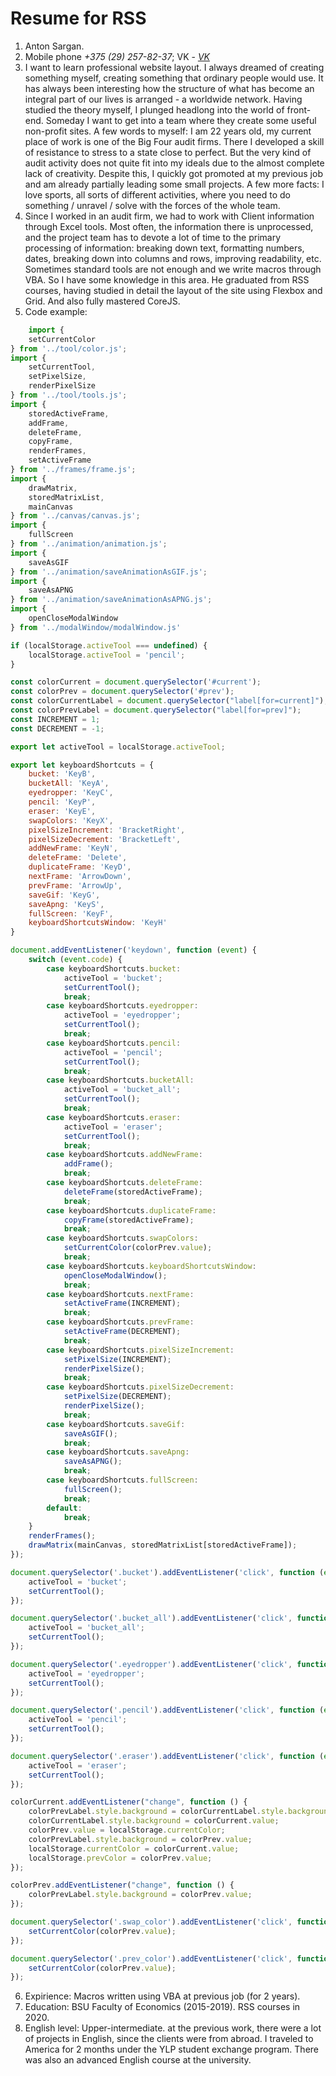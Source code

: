 # Resume for RSS
1. Anton Sargan.
2. Mobile phone *+375 (29) 257-82-37*; VK - *[VK](https://vk.com/qlixor)*
3. I want to learn professional website layout. I always dreamed of creating something myself, creating something that ordinary people would use. It has always been interesting how the structure of what has become an integral part of our lives is arranged - a worldwide network. Having studied the theory myself, I plunged headlong into the world of front-end. Someday I want to get into a team where they create some useful non-profit sites. A few words to myself: I am 22 years old, my current place of work is one of the Big Four audit firms. There I developed a skill of resistance to stress to a state close to perfect. But the very kind of audit activity does not quite fit into my ideals due to the almost complete lack of creativity. Despite this, I quickly got promoted at my previous job and am already partially leading some small projects. A few more facts: I love sports, all sorts of different activities, where you need to do something / unravel / solve with the forces of the whole team.
4. Since I worked in an audit firm, we had to work with Client information through Excel tools. Most often, the information there is unprocessed, and the project team has to devote a lot of time to the primary processing of information: breaking down text, formatting numbers, dates, breaking down into columns and rows, improving readability, etc. Sometimes standard tools are not enough and we write macros through VBA. So I have some knowledge in this area. He graduated from RSS courses, having studied in detail the layout of the site using Flexbox and Grid. And also fully mastered CoreJS.
5. Code example:
```javascript
    import {
    setCurrentColor
} from '../tool/color.js';
import {
    setCurrentTool,
    setPixelSize,
    renderPixelSize
} from '../tool/tools.js';
import {
    storedActiveFrame,
    addFrame,
    deleteFrame,
    copyFrame,
    renderFrames,
    setActiveFrame
} from '../frames/frame.js';
import {
    drawMatrix,
    storedMatrixList,
    mainCanvas
} from '../canvas/canvas.js';
import {
    fullScreen
} from '../animation/animation.js';
import {
    saveAsGIF
} from '../animation/saveAnimationAsGIF.js';
import {
    saveAsAPNG
} from '../animation/saveAnimationAsAPNG.js';
import {
    openCloseModalWindow
} from '../modalWindow/modalWindow.js'

if (localStorage.activeTool === undefined) {
    localStorage.activeTool = 'pencil';
}

const colorCurrent = document.querySelector('#current');
const colorPrev = document.querySelector('#prev');
const colorCurrentLabel = document.querySelector("label[for=current]");
const colorPrevLabel = document.querySelector("label[for=prev]");
const INCREMENT = 1;
const DECREMENT = -1;

export let activeTool = localStorage.activeTool;

export let keyboardShortcuts = {
    bucket: 'KeyB',
    bucketAll: 'KeyA',
    eyedropper: 'KeyC',
    pencil: 'KeyP',
    eraser: 'KeyE',
    swapColors: 'KeyX',
    pixelSizeIncrement: 'BracketRight',
    pixelSizeDecrement: 'BracketLeft',
    addNewFrame: 'KeyN',
    deleteFrame: 'Delete',
    duplicateFrame: 'KeyD',
    nextFrame: 'ArrowDown',
    prevFrame: 'ArrowUp',
    saveGif: 'KeyG',
    saveApng: 'KeyS',
    fullScreen: 'KeyF',
    keyboardShortcutsWindow: 'KeyH'
}

document.addEventListener('keydown', function (event) {
    switch (event.code) {
        case keyboardShortcuts.bucket:
            activeTool = 'bucket';
            setCurrentTool();
            break;
        case keyboardShortcuts.eyedropper:
            activeTool = 'eyedropper';
            setCurrentTool();
            break;
        case keyboardShortcuts.pencil:
            activeTool = 'pencil';
            setCurrentTool();
            break;
        case keyboardShortcuts.bucketAll:
            activeTool = 'bucket_all';
            setCurrentTool();
            break;
        case keyboardShortcuts.eraser:
            activeTool = 'eraser';
            setCurrentTool();
            break;
        case keyboardShortcuts.addNewFrame:
            addFrame();
            break;
        case keyboardShortcuts.deleteFrame:
            deleteFrame(storedActiveFrame);
            break;
        case keyboardShortcuts.duplicateFrame:
            copyFrame(storedActiveFrame);
            break;
        case keyboardShortcuts.swapColors:
            setCurrentColor(colorPrev.value);
            break;
        case keyboardShortcuts.keyboardShortcutsWindow:
            openCloseModalWindow();
            break;
        case keyboardShortcuts.nextFrame:
            setActiveFrame(INCREMENT);
            break;
        case keyboardShortcuts.prevFrame:
            setActiveFrame(DECREMENT);
            break;
        case keyboardShortcuts.pixelSizeIncrement:
            setPixelSize(INCREMENT);
            renderPixelSize();
            break;
        case keyboardShortcuts.pixelSizeDecrement:
            setPixelSize(DECREMENT);
            renderPixelSize();
            break;
        case keyboardShortcuts.saveGif:
            saveAsGIF();
            break;
        case keyboardShortcuts.saveApng:
            saveAsAPNG();
            break;
        case keyboardShortcuts.fullScreen:
            fullScreen();
            break;
        default:
            break;
    }
    renderFrames();
    drawMatrix(mainCanvas, storedMatrixList[storedActiveFrame]);
});

document.querySelector('.bucket').addEventListener('click', function (event) {
    activeTool = 'bucket';
    setCurrentTool();
});

document.querySelector('.bucket_all').addEventListener('click', function (event) {
    activeTool = 'bucket_all';
    setCurrentTool();
});

document.querySelector('.eyedropper').addEventListener('click', function (event) {
    activeTool = 'eyedropper';
    setCurrentTool();
});

document.querySelector('.pencil').addEventListener('click', function (event) {
    activeTool = 'pencil';
    setCurrentTool();
});

document.querySelector('.eraser').addEventListener('click', function (event) {
    activeTool = 'eraser';
    setCurrentTool();
});

colorCurrent.addEventListener("change", function () {
    colorPrevLabel.style.background = colorCurrentLabel.style.background;
    colorCurrentLabel.style.background = colorCurrent.value;
    colorPrev.value = localStorage.currentColor;
    colorPrevLabel.style.background = colorPrev.value;
    localStorage.currentColor = colorCurrent.value;
    localStorage.prevColor = colorPrev.value;
});

colorPrev.addEventListener("change", function () {
    colorPrevLabel.style.background = colorPrev.value;
});

document.querySelector('.swap_color').addEventListener('click', function (event) {
    setCurrentColor(colorPrev.value);
});

document.querySelector('.prev_color').addEventListener('click', function (event) {
    setCurrentColor(colorPrev.value);
});
```
6. Expirience:  Macros written using VBA at previous job (for 2 years).
7. Education: BSU Faculty of Economics (2015-2019). RSS courses in 2020.
8. English level: Upper-intermediate. at the previous work, there were a lot of projects in English, since the clients were from abroad. I traveled to America for 2 months under the YLP student exchange program. There was also an advanced English course at the university.
